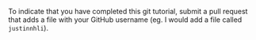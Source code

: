 To indicate that you have completed this git tutorial, submit a pull request that adds a file with your GitHub username (eg. I would add a file called `justinnhli`).
